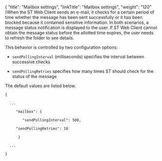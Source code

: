 {
    "title": "Mailbox settings",
    "linkTitle": "Mailbox settings",
    "weight": "120"
}When the ST Web Client sends an e-mail, it checks for a certain period of time whether the message has been sent successfully or it has been blocked because it contained sensitive information. In both scenarios, a message status notification is displayed to the user. If ST Web Client cannot obtain the message status before the allotted time expires, the user needs to refresh the folder to see details.

This behavior is controlled by two configuration options:

-   `sendPollingInterval` (milliseconds) specifies the interval between successive checks

-   `sendPollingRetries` specifies how many times ST should check for the status of the message

The default values are listed below.

    {
      ...
         "mailbox": {
            "sendPollingInterval": 500,
         "sendPollingRetries": 10
          }
      ...
    }
